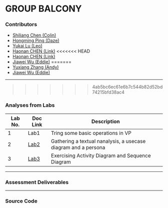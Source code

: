 # GROUP BALCONY
### Contributors 
- [Shiliang Chen (Colin)](contributors/scysc1.md)
- [Hongming Ping (Daze)](contributors/daze.md)
- [Yukai Lu (Leo)](contributors/scyyl6.md)
- [Haonan CHEN (Link)](contributors/Link.md)
<<<<<<< HEAD
- [Haonan CHEN (Link)](contributors/Link.md)
- [Jiawei Wu (Eddie)](contributors/wjw.md)
=======
- [Yuxiang Zhang (Andy)](contributors/scyyz5.md)
- [Jiawei Wu (Eddie)](contributors/wjw.md)

***
>>>>>>> 4ab5bc6ec61e6b7c544b82d52bd74215bfd38ac4
### Analyses from Labs

|Lab No.|Doc Link|Description|
|---|---|---|
|1|Lab1|Tring some basic operations in VP|
|2|[Lab2](docs/lab2.md)|Gathering a textual nanalysis, a usecase diagram and a persona|
|3|[Lab3](docs/lab3.md)|Exercising Activity Diagram and Sequence Diagram|

***
### Assessment Deliverables


***
### Source Code

